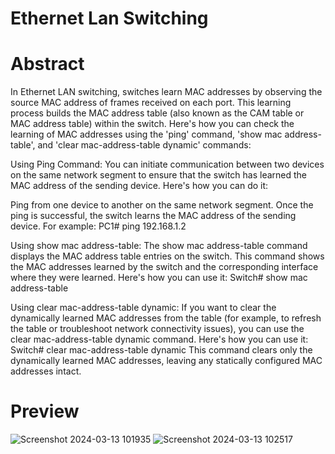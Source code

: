 # Ethernet Lan Switching

# Abstract
In Ethernet LAN switching, switches learn MAC addresses by observing the source MAC address of frames received on each port. This learning process builds the MAC address table (also known as the CAM table or MAC address table) within the switch. Here's how you can check the learning of MAC addresses using the 'ping' command, 'show mac address-table', and 'clear mac-address-table dynamic' commands:

Using Ping Command:
You can initiate communication between two devices on the same network segment to ensure that the switch has learned the MAC address of the sending device. Here's how you can do it:

Ping from one device to another on the same network segment.
Once the ping is successful, the switch learns the MAC address of the sending device.
For example:
PC1# ping 192.168.1.2

Using show mac address-table:
The show mac address-table command displays the MAC address table entries on the switch. This command shows the MAC addresses learned by the switch and the corresponding interface where they were learned. Here's how you can use it:
Switch# show mac address-table

Using clear mac-address-table dynamic:
If you want to clear the dynamically learned MAC addresses from the table (for example, to refresh the table or troubleshoot network connectivity issues), you can use the clear mac-address-table dynamic command. Here's how you can use it:
Switch# clear mac-address-table dynamic
This command clears only the dynamically learned MAC addresses, leaving any statically configured MAC addresses intact.

# Preview
![Screenshot 2024-03-13 101935](https://github.com/DanielBlesson/CCNA_Packet_Tracer_Labs/assets/105119931/95815655-9147-46e5-a72b-f233c19f6d06)
![Screenshot 2024-03-13 102517](https://github.com/DanielBlesson/CCNA_Packet_Tracer_Labs/assets/105119931/68b4cae2-ce39-4ba8-ade3-aa1ed486b17d)
